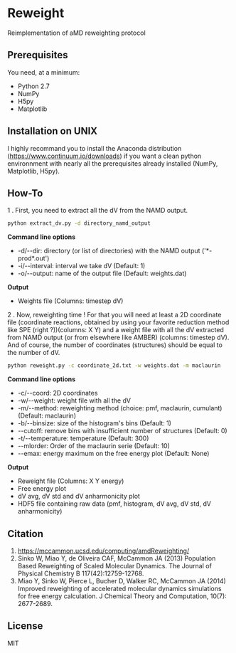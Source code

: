 # Reweight
Reimplementation of aMD reweighting protocol

## Prerequisites

You need, at a minimum:

* Python 2.7
* NumPy
* H5py
* Matplotlib

## Installation on UNIX

I highly recommand you to install the Anaconda distribution (https://www.continuum.io/downloads) if you want a clean python environnment with nearly all the prerequisites already installed (NumPy, Matplotlib, H5py).

## How-To
1 . First, you need to extract all the dV from the NAMD output.
```bash
python extract_dv.py -d directory_namd_output
```
**Command line options**
* -d/--dir: directory  (or list of directories) with the NAMD output ('\*-prod\*.out')
* -i/--interval: interval we take dV (Default: 1)
* -o/--output: name of the output file (Default: weights.dat)

**Output**
* Weights file (Columns: timestep dV)

2 . Now, reweighting time ! For that you will need at least a 2D coordinate file (coordinate reactions, obtained by using your favorite reduction method like SPE (right ?))(columns: X Y) and a weight file with all the dV extracted from NAMD output (or from elsewhere like AMBER) (columns: timestep dV). And of course, the number of coordinates (structures) should be equal to the number of dV.
```bash
python reweight.py -c coordinate_2d.txt -w weights.dat -m maclaurin
```
**Command line options**
* -c/--coord: 2D coordinates
* -w/--weight: weight file with all the dV
* -m/--method: reweighting method (choice: pmf, maclaurin, cumulant) (Default: maclaurin)
* -b/--binsize: size of the histogram's bins (Default: 1)
* --cutoff: remove bins with insufficient number of structures (Default: 0)
* -t/--temperature: temperature (Default: 300)
* --mlorder: Order of the maclaurin serie (Default: 10)
* --emax: energy maximum on the free energy plot (Default: None)

**Output**
* Reweight file (Columns: X Y energy)
* Free energy plot
* dV avg, dV std and dV anharmonicity plot
* HDF5 file containing raw data (pmf, histogram, dV avg, dV std, dV anharmonicity)

## Citation
1. https://mccammon.ucsd.edu/computing/amdReweighting/
2. Sinko W, Miao Y, de Oliveira CAF, McCammon JA (2013) Population Based Reweighting of Scaled Molecular Dynamics. The Journal of Physical Chemistry B 117(42):12759-12768.
3. Miao Y, Sinko W, Pierce L, Bucher D, Walker RC, McCammon JA (2014) Improved reweighting of accelerated molecular dynamics simulations for free energy calculation. J Chemical Theory and Computation, 10(7): 2677-2689.

## License
MIT
